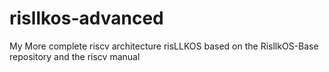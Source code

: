# risllkos-advanced
My More complete riscv architecture risLLKOS based on the RisllkOS-Base repository and the riscv manual 
